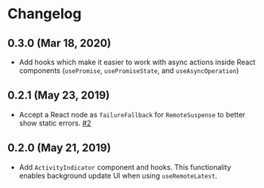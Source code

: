 # Changelog

## 0.3.0 (Mar 18, 2020)

- Add hooks which make it easier to work with async actions inside React components (`usePromise`, `usePromiseState`, and `useAsyncOperation`)

## 0.2.1 (May 23, 2019)

- Accept a React node as `failureFallback` for `RemoteSuspense` to better show static errors. [#2](https://github.com/ExtraHop/ts-remote-data-react/pull/2)

## 0.2.0 (May 21, 2019)

- Add `ActivityIndicator` component and hooks.
  This functionality enables background update UI when using `useRemoteLatest`.